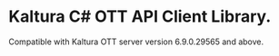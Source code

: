 # Kaltura C# OTT API Client Library.
Compatible with Kaltura OTT server version 6.9.0.29565 and above.
